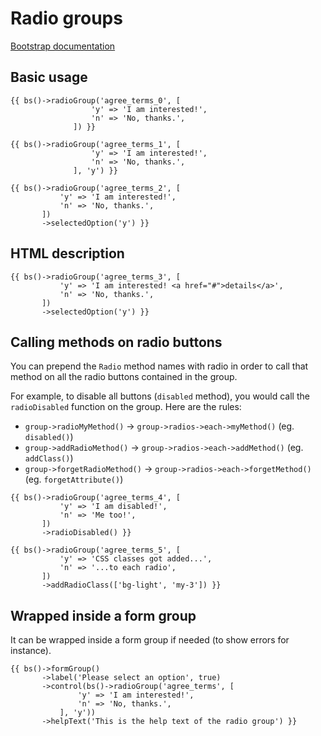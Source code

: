 # Radio groups

[Bootstrap documentation](https://getbootstrap.com/docs/4.1/components/forms/#checkboxes-and-radios-1)

## Basic usage

```$php
{{ bs()->radioGroup('agree_terms_0', [
                  'y' => 'I am interested!',
                  'n' => 'No, thanks.',
              ]) }}
```

```$php
{{ bs()->radioGroup('agree_terms_1', [
                  'y' => 'I am interested!',
                  'n' => 'No, thanks.',
              ], 'y') }}
```

```$php
{{ bs()->radioGroup('agree_terms_2', [
           'y' => 'I am interested!',
           'n' => 'No, thanks.',
       ])
       ->selectedOption('y') }}
```

## HTML description

```$php
{{ bs()->radioGroup('agree_terms_3', [
           'y' => 'I am interested! <a href="#">details</a>',
           'n' => 'No, thanks.',
       ])
       ->selectedOption('y') }}
```

## Calling methods on radio buttons

You can prepend the `Radio` method names with radio in order to call that method on all
the radio buttons contained in the group.

For example, to disable all buttons (`disabled` method), you would call the `radioDisabled` 
function on the group. Here are the rules:

- `group->radioMyMethod()` &rarr; `group->radios->each->myMethod()` (eg. `disabled()`)
- `group->addRadioMethod()` &rarr; `group->radios->each->addMethod()` (eg. `addClass()`)
- `group->forgetRadioMethod()` &rarr; `group->radios->each->forgetMethod()` (eg. `forgetAttribute()`)

```$php
{{ bs()->radioGroup('agree_terms_4', [
           'y' => 'I am disabled!',
           'n' => 'Me too!',
       ])
       ->radioDisabled() }}
```

```$php
{{ bs()->radioGroup('agree_terms_5', [
           'y' => 'CSS classes got added...',
           'n' => '...to each radio',
       ])
       ->addRadioClass(['bg-light', 'my-3']) }}
```


## Wrapped inside a form group

It can be wrapped inside a form group if needed (to show errors for instance).

```$php
{{ bs()->formGroup()
       ->label('Please select an option', true)
       ->control(bs()->radioGroup('agree_terms', [
               'y' => 'I am interested!',
               'n' => 'No, thanks.',
           ], 'y'))
       ->helpText('This is the help text of the radio group') }}
```


